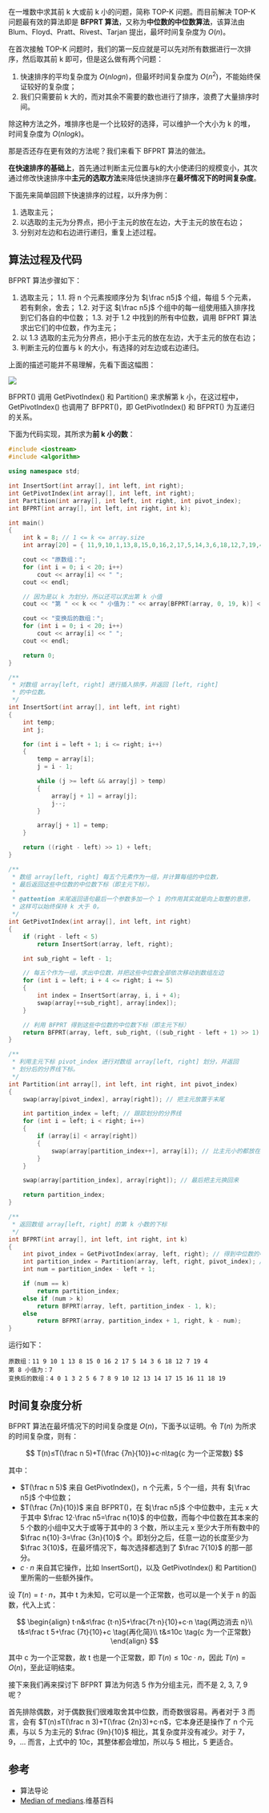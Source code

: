 在一堆数中求其前 k 大或前 k 小的问题，简称 TOP-K 问题。而目前解决 TOP-K 问题最有效的算法即是 **BFPRT 算法**，又称为**中位数的中位数算法**，该算法由 Blum、Floyd、Pratt、Rivest、Tarjan 提出，最坏时间复杂度为 $O(n)$。

在首次接触 TOP-K 问题时，我们的第一反应就是可以先对所有数据进行一次排序，然后取其前 k 即可，但是这么做有两个问题：

1. 快速排序的平均复杂度为 $O(nlogn)$，但最坏时间复杂度为 $O(n^2)$，不能始终保证较好的复杂度；
2. 我们只需要前 k 大的，而对其余不需要的数也进行了排序，浪费了大量排序时间。

除这种方法之外，堆排序也是一个比较好的选择，可以维护一个大小为 k 的堆，时间复杂度为 $O(nlogk)$。

那是否还存在更有效的方法呢？我们来看下 BFPRT 算法的做法。

**在快速排序的基础上**，首先通过判断主元位置与k的大小使递归的规模变小，其次通过修改快速排序中**主元的选取方法**来降低快速排序在**最坏情况下的时间复杂度**。

下面先来简单回顾下快速排序的过程，以升序为例：

1. 选取主元；
2. 以选取的主元为分界点，把小于主元的放在左边，大于主元的放在右边；
3. 分别对左边和右边进行递归，重复上述过程。

## 算法过程及代码

BFPRT 算法步骤如下：

1. 选取主元；
  1.1. 将 n 个元素按顺序分为 $⌊\frac n5⌋$ 个组，每组 5 个元素，若有剩余，舍去；
  1.2. 对于这 $⌊\frac n5⌋$ 个组中的每一组使用插入排序找到它们各自的中位数；
  1.3. 对于 1.2 中找到的所有中位数，调用 BFPRT 算法求出它们的中位数，作为主元；
2. 以 1.3 选取的主元为分界点，把小于主元的放在左边，大于主元的放在右边；
3. 判断主元的位置与 k 的大小，有选择的对左边或右边递归。

上面的描述可能并不易理解，先看下面这幅图：

![](https://cdn.ethsonliu.com/x1/20180325_01.png)

BFPRT() 调用 GetPivotIndex() 和 Partition() 来求解第 k 小，在这过程中，GetPivotIndex() 也调用了 BFPRT()，即 GetPivotIndex() 和 BFPRT() 为互递归的关系。

下面为代码实现，其所求为**前 k 小的数**：

```c++
#include <iostream>
#include <algorithm>

using namespace std;

int InsertSort(int array[], int left, int right);
int GetPivotIndex(int array[], int left, int right);
int Partition(int array[], int left, int right, int pivot_index);
int BFPRT(int array[], int left, int right, int k);

int main()
{
	int k = 8; // 1 <= k <= array.size
	int array[20] = { 11,9,10,1,13,8,15,0,16,2,17,5,14,3,6,18,12,7,19,4 };

	cout << "原数组：";
	for (int i = 0; i < 20; i++)
		cout << array[i] << " ";
	cout << endl;

	// 因为是以 k 为划分，所以还可以求出第 k 小值
	cout << "第 " << k << " 小值为：" << array[BFPRT(array, 0, 19, k)] << endl;

	cout << "变换后的数组：";
	for (int i = 0; i < 20; i++)
		cout << array[i] << " ";
	cout << endl;

	return 0;
}

/**
 * 对数组 array[left, right] 进行插入排序，并返回 [left, right]
 * 的中位数。
 */
int InsertSort(int array[], int left, int right)
{
	int temp;
	int j;

	for (int i = left + 1; i <= right; i++)
	{
		temp = array[i];
		j = i - 1;

		while (j >= left && array[j] > temp)
        {
            array[j + 1] = array[j];
            j--;
        }

		array[j + 1] = temp;
	}

	return ((right - left) >> 1) + left;
}

/**
 * 数组 array[left, right] 每五个元素作为一组，并计算每组的中位数，
 * 最后返回这些中位数的中位数下标（即主元下标）。
 *
 * @attention 末尾返回语句最后一个参数多加一个 1 的作用其实就是向上取整的意思，
 * 这样可以始终保持 k 大于 0。
 */
int GetPivotIndex(int array[], int left, int right)
{
	if (right - left < 5)
		return InsertSort(array, left, right);

	int sub_right = left - 1;

	// 每五个作为一组，求出中位数，并把这些中位数全部依次移动到数组左边
	for (int i = left; i + 4 <= right; i += 5)
	{
		int index = InsertSort(array, i, i + 4);
		swap(array[++sub_right], array[index]);
	}

	// 利用 BFPRT 得到这些中位数的中位数下标（即主元下标）
	return BFPRT(array, left, sub_right, ((sub_right - left + 1) >> 1) + 1);
}

/**
 * 利用主元下标 pivot_index 进行对数组 array[left, right] 划分，并返回
 * 划分后的分界线下标。
 */
int Partition(int array[], int left, int right, int pivot_index)
{
	swap(array[pivot_index], array[right]); // 把主元放置于末尾

	int partition_index = left; // 跟踪划分的分界线
	for (int i = left; i < right; i++)
	{
		if (array[i] < array[right])
		{
			swap(array[partition_index++], array[i]); // 比主元小的都放在左侧
		}
	}

	swap(array[partition_index], array[right]); // 最后把主元换回来

	return partition_index;
}

/**
 * 返回数组 array[left, right] 的第 k 小数的下标
 */
int BFPRT(int array[], int left, int right, int k)
{
	int pivot_index = GetPivotIndex(array, left, right); // 得到中位数的中位数下标（即主元下标）
	int partition_index = Partition(array, left, right, pivot_index); // 进行划分，返回划分边界
	int num = partition_index - left + 1;

	if (num == k)
		return partition_index;
	else if (num > k)
		return BFPRT(array, left, partition_index - 1, k);
	else
		return BFPRT(array, partition_index + 1, right, k - num);
}
```

运行如下：

```plaintext
原数组：11 9 10 1 13 8 15 0 16 2 17 5 14 3 6 18 12 7 19 4
第 8 小值为：7
变换后的数组：4 0 1 3 2 5 6 7 8 9 10 12 13 14 17 15 16 11 18 19
```

## 时间复杂度分析

BFPRT 算法在最坏情况下的时间复杂度是 $O(n)$，下面予以证明。令 $T(n)$ 为所求的时间复杂度，则有：

$$
T(n)≤T(\frac n 5)+T(\frac {7n}{10})+c⋅n\tag{c 为一个正常数}
$$

其中：

- $T(\frac n 5)$ 来自 GetPivotIndex()，n 个元素，5 个一组，共有 $⌊\frac n5⌋$ 个中位数；
- $T(\frac {7n}{10})$ 来自 BFPRT()，在 $⌊\frac n5⌋$ 个中位数中，主元 x 大于其中 $\frac 12⋅\frac n5=\frac n{10}$ 的中位数，而每个中位数在其本来的 5 个数的小组中又大于或等于其中的 3 个数，所以主元 x 至少大于所有数中的 $\frac n{10}⋅3=\frac {3n}{10}$ 个。即划分之后，任意一边的长度至少为 $\frac 3{10}$，在最坏情况下，每次选择都选到了 $\frac 7{10}$ 的那一部分。
- $c⋅n$ 来自其它操作，比如 InsertSort()，以及 GetPivotIndex() 和 Partition() 里所需的一些额外操作。

设 $T(n)=t⋅n$，其中 t 为未知，它可以是一个正常数，也可以是一个关于 n 的函数，代入上式：

$$
\begin{align}
t⋅n&≤\frac {t⋅n}5+\frac{7t⋅n}{10}+c⋅n \tag{两边消去 n}\\
t&≤\frac t 5+\frac {7t}{10}+c \tag{再化简}\\
t&≤10c \tag{c 为一个正常数}
\end{align}
$$

其中 c 为一个正常数，故 t 也是一个正常数，即 $T(n)≤10c⋅n$，因此 $T(n)=O(n)$，至此证明结束。

接下来我们再来探讨下 BFPRT 算法为何选 5 作为分组主元，而不是 2, 3, 7, 9 呢？

首先排除偶数，对于偶数我们很难取舍其中位数，而奇数很容易。再者对于 3 而言，会有 $T(n)≤T(\frac n 3)+T(\frac {2n}3)+c⋅n$，它本身还是操作了 n 个元素，与以 5 为主元的 $\frac {9n}{10}$ 相比，其复杂度并没有减少。对于 7，9，... 而言，上式中的 10c，其整体都会增加，所以与 5 相比，5 更适合。

## 参考

- 算法导论
- [Median of medians](https://en.wikipedia.org/wiki/Median_of_medians).维基百科
